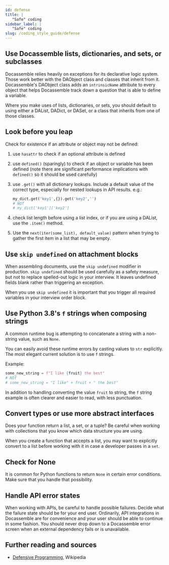 ```yaml
---
id: defense
title: |
   "Safe" coding
sidebar_label: |
   "Safe" coding
slug: /coding_style_guide/defense
---
```


## Use Docassemble lists, dictionaries, and sets, or subclasses

Docassemble relies heavily on exceptions for its declarative logic
system. Those work better with the DAObject class and classes that
inherit from it. Docassemble's DAObject class adds an `intrinsicName`
attribute to every object that helps Docassemble track down a question
that is able to define a variable.

Where you make uses of lists, dictionaries, or sets, you should
default to using either a DAList, DADict, or DASet, or a class that
inherits from one of those classes.

## Look before you leap

Check for existence if an attribute or object may not be defined:

1. use `hasattr` to check if an optional attribute is defined
1. use `defined()` (sparingly) to check if an object or variable has been
   defined (note there are significant performance implications with `defined()`
   so it should be used carefully)
1. use `.get()` with all dictionary lookups. Include a default value of the
   correct type, especially for nested lookups in API results.
   e.g.:

   ```python
   my_dict.get('key1',{}).get('key2','')
   # NOT
   # my_dict['key1']['key2']
   ```
1. check list length before using a list index, or if you are using a DAList,
   use the `.item()` method.
1. Use the `next(iter(some_list), default_value)` pattern when trying to gather
   the first item in a list that may be empty.


## Use `skip undefined` on attachment blocks

When assembling documents, use the `skip undefined` modifier in production.
`skip undefined` should be used carefully as a safety measure, but not
to replace spelled-out logic in your interview. It leaves undefined fields
blank rather than triggering an exception.

When you use `skip undefined` it is important that you trigger all required
variables in your interview order block.

## Use Python 3.8's `f` strings when composing strings

A common runtime bug is attempting to concatenate a string with a non-string
value, such as `None`.

You can easily avoid these runtime errors by casting values to `str` explicitly.
The most elegant current solution is to use `f` strings.

Example:

```python
some_new_string = f"I like {fruit} the best"
# NOT 
# some_new_string = "I like" + fruit + " the best"
```

In addition to handling converting the value `fruit` to string, the `f` string
example is often clearer and easier to read, with less punctuation.

## Convert types or use more abstract interfaces

Does your function return a list, a set, or a tuple? Be careful when working
with collections that you know which data structure you are using.

When you create a function that accepts a list, you may want to explicitly
convert to a list before working with it in case a developer passes in a `set`.

## Check for None

It is common for Python functions to return `None` in certain error
conditions. Make sure that you handle that possibility.

## Handle API error states

When working with APIs, be careful to handle possible failures. Decide what the
failure state should be for your end user. Ordinarily, API integrations in
Docassemble are for convenience and your user should be able to continue in some
fashion. You should never drop down to a Docassemble error screen when an
external dependency fails or is unavailable.

## Further reading and sources

* [Defensive Programming](https://en.wikipedia.org/wiki/Defensive_programming), Wikipedia
